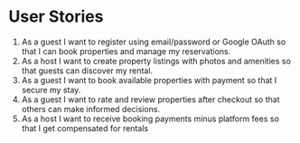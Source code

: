 # User Stories

1. As a guest I want to register using email/password or Google OAuth so that I can book properties and manage my reservations.
2. As a host I want to create property listings with photos and amenities so that guests can discover my rental.
3. As a guest I want to book available properties with payment so that I secure my stay.
4. As a guest I want to rate and review properties after checkout so that others can make informed decisions.
5. As a host I want to receive booking payments minus platform fees so that I get compensated for rentals

